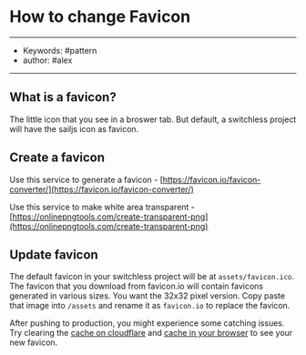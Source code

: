 # How to change Favicon
---
- Keywords: #pattern
- author: #alex
---
## What is a favicon?

The little icon that you see in a broswer tab. But default, a switchless project will have the sailjs icon as favicon.

## Create a favicon
Use this service to generate a favicon - [https://favicon.io/favicon-converter/](https://favicon.io/favicon-converter/)

Use this service to make white area transparent - [https://onlinepngtools.com/create-transparent-png](https://onlinepngtools.com/create-transparent-png)

## Update favicon
The default favicon in your switchless project will be at `assets/favicon.ico`. The favicon that you download from favicon.io will contain favicons generated in various sizes. You want the 32x32 pixel version. Copy paste that image into `/assets` and rename it as `favicon.io` to replace the favicon.

After pushing to production, you might experience some catching issues. Try clearing the [cache on cloudflare](How%20to%20clear%20cache%20in%20cloudflare.md) and [cache in your browser](How%20to%20clear%20cache%20in%20your%20browser.md) to see your new favicon.
